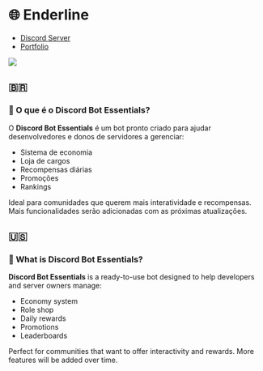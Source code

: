 # 🌐 Enderline

- [Discord Server](https://discord.gg/3Ggh5rT8uK)
- [Portfolio](https://enderline.netlify.app/)

![]([https://github.com/user-attachments/assets/68af3450-a0c0-4ae0-9854-bad26cde41d4](https://raw.githubusercontent.com/Enderline164/Discord-Bot-Essentials/refs/heads/main/Banner.jpg))

## 🇧🇷 

### 📌 O que é o Discord Bot Essentials?

O **Discord Bot Essentials** é um bot pronto criado para ajudar desenvolvedores e donos de servidores a gerenciar:

- Sistema de economia  
- Loja de cargos  
- Recompensas diárias  
- Promoções  
- Rankings  

Ideal para comunidades que querem mais interatividade e recompensas. Mais funcionalidades serão adicionadas com as próximas atualizações.

## 🇺🇸 

### 📌 What is Discord Bot Essentials?

**Discord Bot Essentials** is a ready-to-use bot designed to help developers and server owners manage:

- Economy system  
- Role shop  
- Daily rewards  
- Promotions  
- Leaderboards  

Perfect for communities that want to offer interactivity and rewards. More features will be added over time.
